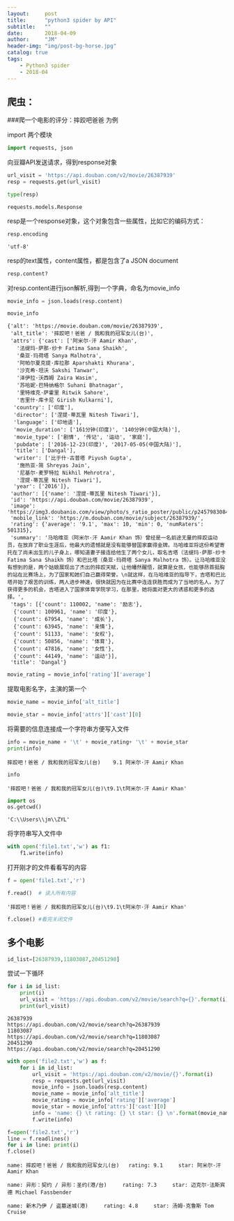 ```yaml
---
layout:     post
title:      "python3 spider by API"
subtitle:   ""
date:       2018-04-09
author:     "JM"
header-img: "img/post-bg-horse.jpg"
catalog: true
tags:
    - Python3 spider
    - 2018-04
---
```


## 爬虫：

###爬一个电影的评分：摔跤吧爸爸 为例

import 两个模块


```python
import requests, json
```

向豆瓣API发送请求，得到response对象


```python
url_visit = 'https://api.douban.com/v2/movie/26387939'
resp = requests.get(url_visit)
```


```python
type(resp)
```




    requests.models.Response



resp是一个response对象，这个对象包含一些属性，比如它的编码方式：


```python
resp.encoding
```




    'utf-8'


resp的text属性，content属性，都是包含了a JSON document

```python
resp.content?
```

对resp.content进行json解析,得到一个字典，命名为movie_info


```python
movie_info = json.loads(resp.content)
```


```python
movie_info
```




    {'alt': 'https://movie.douban.com/movie/26387939',
     'alt_title': '摔跤吧！爸爸 / 我和我的冠军女儿(台)',
     'attrs': {'cast': ['阿米尔·汗 Aamir Khan',
       '法缇玛·萨那·纱卡 Fatima Sana Shaikh',
       '桑亚·玛荷塔 Sanya Malhotra',
       '阿帕尔夏克提·库拉那 Aparshakti Khurana',
       '沙克希·坦沃 Sakshi Tanwar',
       '泽伊拉·沃西姆 Zaira Wasim',
       '苏哈妮·巴特纳格尔 Suhani Bhatnagar',
       '里特维克·萨霍里 Ritwik Sahore',
       '吉里什·库卡尼 Girish Kulkarni'],
      'country': ['印度'],
      'director': ['涅提·蒂瓦里 Nitesh Tiwari'],
      'language': ['印地语'],
      'movie_duration': ['161分钟(印度)', '140分钟(中国大陆)'],
      'movie_type': ['剧情', '传记', '运动', '家庭'],
      'pubdate': ['2016-12-23(印度)', '2017-05-05(中国大陆)'],
      'title': ['Dangal'],
      'writer': ['比于什·古普塔 Piyush Gupta',
       '施热亚·简 Shreyas Jain',
       '尼基尔·麦罗特拉 Nikhil Mehrotra',
       '涅提·蒂瓦里 Nitesh Tiwari'],
      'year': ['2016']},
     'author': [{'name': '涅提·蒂瓦里 Nitesh Tiwari'}],
     'id': 'https://api.douban.com/movie/26387939',
     'image': 'https://img3.doubanio.com/view/photo/s_ratio_poster/public/p2457983084.jpg',
     'mobile_link': 'https://m.douban.com/movie/subject/26387939/',
     'rating': {'average': '9.1', 'max': 10, 'min': 0, 'numRaters': 501315},
     'summary': '马哈维亚（阿米尔·汗 Aamir Khan 饰）曾经是一名前途无量的摔跤运动员，在放弃了职业生涯后，他最大的遗憾就是没有能够替国家赢得金牌。马哈维亚将这份希望寄托在了尚未出生的儿子身上，哪知道妻子接连给他生了两个女儿，取名吉塔（法缇玛·萨那·纱卡 Fatima Sana Shaikh 饰）和巴比塔（桑亚·玛荷塔 Sanya Malhotra 饰）。让马哈维亚没有想到的是，两个姑娘展现出了杰出的摔跤天赋，让他幡然醒悟，就算是女孩，也能够昂首挺胸的站在比赛场上，为了国家和她们自己赢得荣誉。\n就这样，在马哈维亚的指导下，吉塔和巴比塔开始了艰苦的训练，两人进步神速，很快就因为在比赛中连连获胜而成为了当地的名人。为了获得更多的机会，吉塔进入了国家体育学院学习，在那里，她将面对更大的诱惑和更多的选择。',
     'tags': [{'count': 110002, 'name': '励志'},
      {'count': 100961, 'name': '印度'},
      {'count': 67954, 'name': '成长'},
      {'count': 63945, 'name': '亲情'},
      {'count': 51133, 'name': '女权'},
      {'count': 50856, 'name': '体育'},
      {'count': 47816, 'name': '女性'},
      {'count': 44149, 'name': '运动'}],
     'title': 'Dangal'}




```python
movie_rating = movie_info['rating']['average']
```

提取电影名字，主演的第一个


```python
movie_name = movie_info['alt_title']
```


```python
movie_star = movie_info['attrs']['cast'][0] 
```

将需要的信息连接成一个字符串方便写入文件


```python
info = movie_name + '\t' + movie_rating+ '\t' + movie_star 
print(info)
```

    摔跤吧！爸爸 / 我和我的冠军女儿(台)	9.1	阿米尔·汗 Aamir Khan
    


```python
info
```




    '摔跤吧！爸爸 / 我和我的冠军女儿(台)\t9.1\t阿米尔·汗 Aamir Khan'




```python
import os
os.getcwd()
```




    'C:\\Users\\jm\\ZYL'



将字符串写入文件中


```python
with open('file1.txt','w') as f1:
    f1.write(info)
```

打开刚才的文件看看写的内容


```python
f = open('file1.txt','r')
```


```python
f.read()  # 读入所有内容
```




    '摔跤吧！爸爸 / 我和我的冠军女儿(台)\t9.1\t阿米尔·汗 Aamir Khan'




```python
f.close() #看完关闭文件
```


## 多个电影


```python
id_list=[26387939,11803087,20451290]
```

尝试一下循环


```python
for i in id_list: 
    print(i)
    url_visit = 'https://api.douban.com/v2/movie/search?q={}'.format(i)
    print(url_visit)
```

    26387939
    https://api.douban.com/v2/movie/search?q=26387939
    11803087
    https://api.douban.com/v2/movie/search?q=11803087
    20451290
    https://api.douban.com/v2/movie/search?q=20451290
    


```python
with open('file2.txt','w') as f:
    for i in id_list:
        url_visit = 'https://api.douban.com/v2/movie/{}'.format(i)
        resp = requests.get(url_visit)
        movie_info = json.loads(resp.content)
        movie_name = movie_info['alt_title']
        movie_rating = movie_info['rating']['average']
        movie_star = movie_info['attrs']['cast'][0]
        info = 'name: {} \t rating: {} \t star: {} \n'.format(movie_name,movie_rating,movie_star)
        f.write(info)
```


```python
f=open('file2.txt','r')
line = f.readlines()
for i in line: print(i)
f.close()
```

    name: 摔跤吧！爸爸 / 我和我的冠军女儿(台) 	 rating: 9.1 	 star: 阿米尔·汗 Aamir Khan 
    
    name: 异形：契约 / 异形：圣约(港/台) 	 rating: 7.3 	 star: 迈克尔·法斯宾德 Michael Fassbender 
    
    name: 新木乃伊 / 盗墓迷城(港) 	 rating: 4.8 	 star: 汤姆·克鲁斯 Tom Cruise 
    
    
